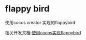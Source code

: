 flappy bird
===

使用cocos creator 实现的flappybird

相关开发文档:[使用cocos实现flappybird](https://www.shymean.com/article/使用cocos实现flappybird)